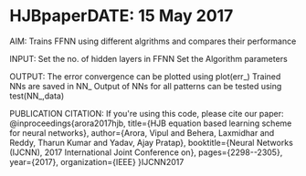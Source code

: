 # HJBpaperDATE: 15 May 2017

AIM: 
  Trains FFNN using different algrithms and 
  compares their performance

INPUT: 
  Set the no. of hidden layers in FFNN
  Set the Algorithm parameters

OUTPUT:
  The error convergence can be plotted using plot(err_<algo>)
  Trained NNs are saved in NN_<algo>
  Output of NNs for all patterns can be tested using test(NN_<algo>,data)

PUBLICATION CITATION:
If you're using this code, please cite our paper:
  @inproceedings{arora2017hjb,
  title={HJB equation based learning scheme for neural networks},
  author={Arora, Vipul and Behera, Laxmidhar and Reddy, Tharun Kumar and Yadav, Ajay Pratap},
  booktitle={Neural Networks (IJCNN), 2017 International Joint Conference on},
  pages={2298--2305},
  year={2017},
  organization={IEEE}
}IJCNN2017
